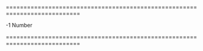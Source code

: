 ===========================================================================
<!--default-->-1<!--/default-->
<!--type-->Number<!--/type-->
===========================================================================

<!--shortDescription-->

<!--/shortDescription-->

<!--fullDescription-->

<!--/fullDescription-->